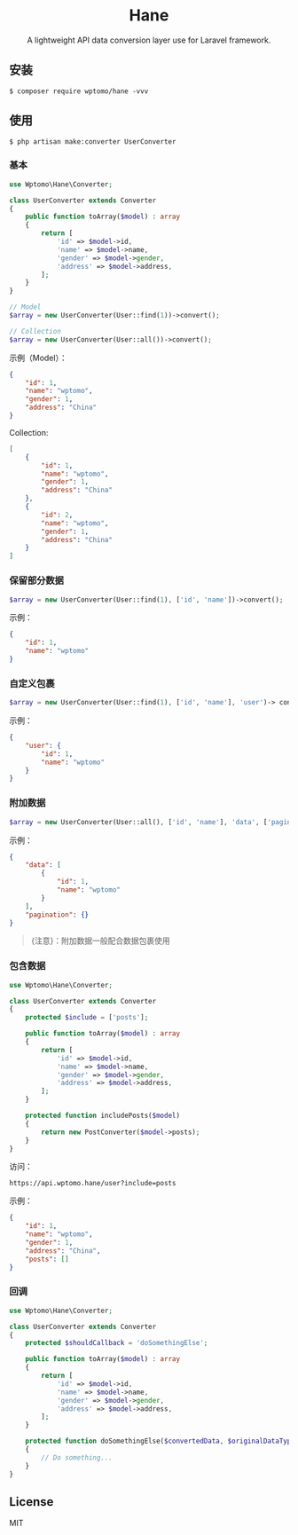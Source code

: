 <h1 align="center"> Hane </h1>

<p align="center"> A lightweight API data conversion layer use for Laravel framework.</p>


## 安装

```shell
$ composer require wptomo/hane -vvv
```

## 使用

```shell
$ php artisan make:converter UserConverter
```

### 基本

```php
use Wptomo\Hane\Converter;

class UserConverter extends Converter
{
    public function toArray($model) : array
    {
        return [
            'id' => $model->id,
            'name' => $model->name,
            'gender' => $model->gender,
            'address' => $model->address,
        ];
    }
}

// Model
$array = new UserConverter(User::find(1))->convert();

// Collection
$array = new UserConverter(User::all())->convert();
```

示例（Model）：

```json
{
    "id": 1,
    "name": "wptomo",
    "gender": 1,
    "address": "China" 
}
```

Collection:

```json
[
    {
        "id": 1,
        "name": "wptomo",
        "gender": 1,
        "address": "China" 
    },
    {
        "id": 2,
        "name": "wptomo",
        "gender": 1,
        "address": "China" 
    }
]
```

### 保留部分数据

```php
$array = new UserConverter(User::find(1), ['id', 'name'])->convert();
```

示例：

```json
{
    "id": 1,
    "name": "wptomo"
}
```

### 自定义包裹

```php
$array = new UserConverter(User::find(1), ['id', 'name'], 'user')-> convert();
```

示例：

```json
{
    "user": {
        "id": 1,
        "name": "wptomo"
    }
}
```

### 附加数据

```php
$array = new UserConverter(User::all(), ['id', 'name'], 'data', ['pagination' => []])->convert();
```

示例：

```json
{
    "data": [
        {
            "id": 1,
            "name": "wptomo"
        }
    ],
    "pagination": {}
}
```

> {注意}：附加数据一般配合数据包裹使用

### 包含数据

```php
use Wptomo\Hane\Converter;

class UserConverter extends Converter
{
    protected $include = ['posts'];

    public function toArray($model) : array
    {
        return [
            'id' => $model->id,
            'name' => $model->name,
            'gender' => $model->gender,
            'address' => $model->address,
        ];
    }

    protected function includePosts($model)
    {
        return new PostConverter($model->posts);
    }
}
```

访问：

```text
https://api.wptomo.hane/user?include=posts
```

示例：

```json
{
    "id": 1,
    "name": "wptomo",
    "gender": 1,
    "address": "China",
    "posts": []
}
```

### 回调

```php
use Wptomo\Hane\Converter;

class UserConverter extends Converter
{
    protected $shouldCallback = 'doSomethingElse';

    public function toArray($model) : array
    {
        return [
            'id' => $model->id,
            'name' => $model->name,
            'gender' => $model->gender,
            'address' => $model->address,
        ];
    }

    protected function doSomethingElse($convertedData, $originalDataType)
    {
        // Do something...
    }
}
```

## License

MIT
